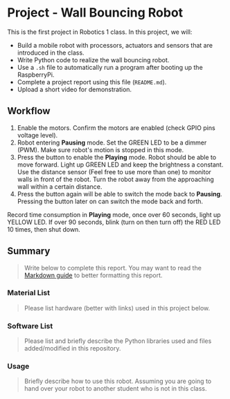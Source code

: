 # Project - Wall Bouncing Robot

This is the first project in Robotics 1 class. In this project, we will:
- Build a mobile robot with processors, actuators and sensors that are introduced in the class.
- Write Python code to realize the wall bouncing robot.
- Use a `.sh` file to automatically run a program after booting up the RaspberryPi.
- Complete a project report using this file (`README.md`).
- Upload a short video for demonstration.

## Workflow
1. Enable the motors. Confirm the motors are enabled (check GPIO pins voltage level). 
2. Robot entering **Pausing** mode. Set the GREEN LED to be a dimmer (PWM). Make sure robot's motion is stopped in this mode.
3. Press the button to enable the **Playing** mode. Robot should be able to move forward. Light up GREEN LED and keep the brightness a constant. Use the distance sensor (Feel free to use more than one) to monitor walls in front of the robot. Turn the robot away from the approaching wall within a certain distance.
4. Press the button again will be able to switch the mode back to **Pausing**. Pressing the button later on can switch the mode back and forth. 

Record time consumption in **Playing** mode, once over 60 seconds, light up YELLOW LED. If over 90 seconds, blink (turn on then turn off) the RED LED 10 times, then shut down.

## Summary
> Write below to complete this report. You may want to read the [Markdown guide](https://guides.github.com/features/mastering-markdown/) to better formatting this report.

### Material List
> Please list hardware (better with links) used in this project below.  

### Software List
> Please list and briefly describe the Python libraries used and files added/modified in this repository.

### Usage
> Briefly describe how to use this robot. Assuming you are going to hand over your robot to another student who is not in this class.



